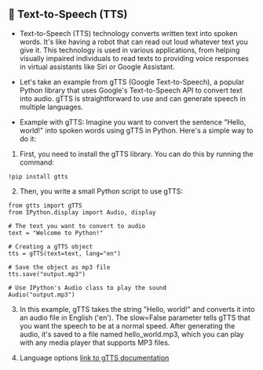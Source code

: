 ## 📙 Text-to-Speech (TTS) 

+ Text-to-Speech (TTS) technology converts written text into spoken words. It's like having a robot that can read out loud whatever text you give it. This technology is used in various applications, from helping visually impaired individuals to read texts to providing voice responses in virtual assistants like Siri or Google Assistant.

+ Let's take an example from gTTS (Google Text-to-Speech), a popular Python library that uses Google's Text-to-Speech API to convert text into audio. gTTS is straightforward to use and can generate speech in multiple languages.

+ Example with gTTS:
Imagine you want to convert the sentence "Hello, world!" into spoken words using gTTS in Python. Here's a simple way to do it:

1. First, you need to install the gTTS library. You can do this by running the command:

```
!pip install gtts
```

2. Then, you write a small Python script to use gTTS:

```
from gtts import gTTS
from IPython.display import Audio, display

# The text you want to convert to audio
text = "Welcome to Python!"

# Creating a gTTS object
tts = gTTS(text=text, lang="en")

# Save the object as mp3 file
tts.save("output.mp3")

# Use IPython's Audio class to play the sound
Audio("output.mp3")
```

3. In this example, gTTS takes the string "Hello, world!" and converts it into an audio file in English ('en'). The slow=False parameter tells gTTS that you want the speech to be at a normal speed. After generating the audio, it's saved to a file named hello_world.mp3, which you can play with any media player that supports MP3 files.

4. Language options [link to gTTS documentation](https://gtts.readthedocs.io/en/latest/module.html#localized-accents)
